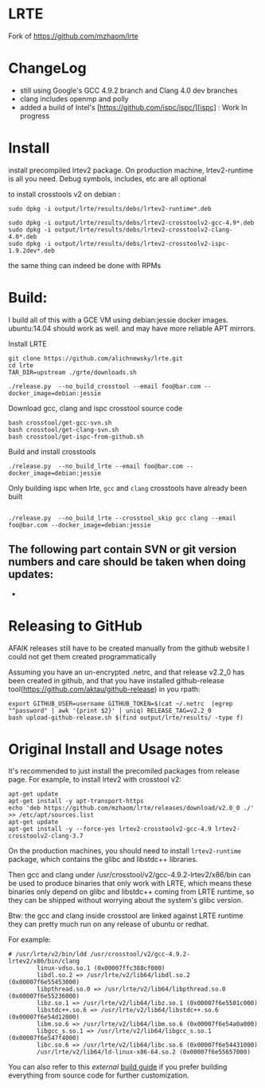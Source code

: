 LRTE
====

Fork of https://github.com/mzhaom/lrte

ChangeLog
=========

 - still using Google's GCC 4.9.2 branch and Clang 4.0 dev branches
 - clang includes openmp and polly
 - added a build of Intel's [https://github.com/ispc/ispc/][ispc] : Work In progress


Install
=======

install precompiled lrtev2 package. On production machine, lrtev2-runtime is all you need.
Debug symbols, includes, etc are all optional

to install crosstools v2 on debian :
```
sudo dpkg -i output/lrte/results/debs/lrtev2-runtime*.deb

sudo dpkg -i output/lrte/results/debs/lrtev2-crosstoolv2-gcc-4.9*.deb
sudo dpkg -i output/lrte/results/debs/lrtev2-crosstoolv2-clang-4.0*.deb
sudo dpkg -i output/lrte/results/debs/lrtev2-crosstoolv2-ispc-1.9.2dev*.deb

```
the same thing can indeed be done with RPMs

Build:
======
I build all of this with a GCE VM using debian:jessie docker images. ubuntu:14.04 should work as well. and may have more reliable APT mirrors.

Install LRTE
```
git clone https://github.com/alichnewsky/lrte.git
cd lrte
TAR_DIR=upstream ./grte/downloads.sh

./release.py  --no_build_crosstool --email foo@bar.com --docker_image=debian:jessie
```

Download gcc, clang and ispc crosstool source code

```
bash crosstool/get-gcc-svn.sh
bash crosstool/get-clang-svn.sh
bash crosstool/get-ispc-from-github.sh
```

Build and install crosstools
```
./release.py  --no_build_lrte --email foo@bar.com --docker_image=debian:jessie

```

Only building ispc when lrte, `gcc` and `clang` crosstools have already been built
```

./release.py  --no_build_lrte --crosstool_skip gcc clang --email foo@bar.com --docker_image=debian:jessie

```

The following part contain SVN or git version numbers and care should be taken when doing updates:
-
- 

Releasing to GitHub
===================
AFAIK releases still have to be created manually from the github website
I could not get them created programmatically

Assuming you have an un-encrypted .netrc, and that release v2.2_0 has been created in github, and that you have installed github-release tool(https://github.com/aktau/github-release) in you rpath:

```
export GITHUB_USER=username GITHUB_TOKEN=$(cat ~/.netrc  |egrep "^password" | awk '{print $2}' | uniq) RELEASE_TAG=v2.2_0
bash upload-github-release.sh $(find output/lrte/results/ -type f)
```

Original Install and Usage notes
================================

It's recommended to just install the precomiled packages from release
page. For example, to install lrtev2 with crosstool v2:

```
apt-get update
apt-get install -y apt-transport-https
echo 'deb https://github.com/mzhaom/lrte/releases/download/v2.0_0 ./' >> /etc/apt/sources.list
apt-get update
apt-get install -y --force-yes lrtev2-crosstoolv2-gcc-4.9 lrtev2-crosstoolv2-clang-3.7

```

On the production machines, you should need to install
```lrtev2-runtime``` package, which contains the glibc and libstdc++
libraries.

Then gcc and clang under /usr/crosstool/v2/gcc-4.9.2-lrtev2/x86/bin
can be used to produce binaries that only work with LRTE, which means
these binaries only depend on glibc and libstdc++ coming from LRTE
runtime, so they can be shipped without worrying about the system's
glibc version.

Btw: the gcc and clang inside crosstool are linked against LRTE
runtime they can pretty much run on any release of ubuntu or redhat.

For example:

```
# /usr/lrte/v2/bin/ldd /usr/crosstool/v2/gcc-4.9.2-lrtev2/x86/bin/clang
        linux-vdso.so.1 (0x00007ffc388cf000)
        libdl.so.2 => /usr/lrte/v2/lib64/libdl.so.2 (0x00007f6e55453000)
        libpthread.so.0 => /usr/lrte/v2/lib64/libpthread.so.0 (0x00007f6e55236000)
        libz.so.1 => /usr/lrte/v2/lib64/libz.so.1 (0x00007f6e5501c000)
        libstdc++.so.6 => /usr/lrte/v2/lib64/libstdc++.so.6 (0x00007f6e54d12000)
        libm.so.6 => /usr/lrte/v2/lib64/libm.so.6 (0x00007f6e54a0a000)
        libgcc_s.so.1 => /usr/lrte/v2/lib64/libgcc_s.so.1 (0x00007f6e547f4000)
        libc.so.6 => /usr/lrte/v2/lib64/libc.so.6 (0x00007f6e54431000)
        /usr/lrte/v2/lib64/ld-linux-x86-64.so.2 (0x00007f6e55657000)
```

You can also refer to this *external* [build
guide](https://github.com/mzhaom/lrte/wiki/Build-Guide) if you prefer
building everything from source code for further customization.



